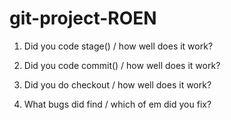 # git-project-ROEN
1. Did you code stage() / how well does it work?

2.  Did you code commit() / how well does it work?

3. Did you do checkout / how well does it work?

4. What bugs did find / which of em did you fix?